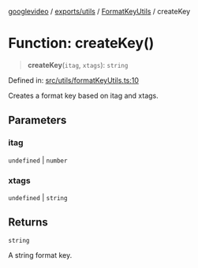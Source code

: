 [googlevideo](../../../../../README.md) / [exports/utils](../../../README.md) / [FormatKeyUtils](../README.md) / createKey

# Function: createKey()

> **createKey**(`itag`, `xtags`): `string`

Defined in: [src/utils/formatKeyUtils.ts:10](https://github.com/LuanRT/googlevideo/blob/dbf946453f309f019ca5c8a163ede31e16e7831d/src/utils/formatKeyUtils.ts#L10)

Creates a format key based on itag and xtags.

## Parameters

### itag

`undefined` | `number`

### xtags

`undefined` | `string`

## Returns

`string`

A string format key.
